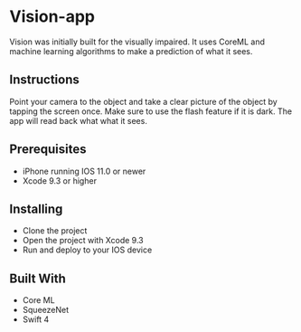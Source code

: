 # Vision-app

Vision was initially built for the visually impaired. It uses CoreML and machine learning algorithms to make a prediction of what it sees. 

## Instructions 
Point your camera to the object and take a clear picture of the object by tapping the screen once. Make sure to use the flash feature if it is dark. The app will read back what what it sees.

## Prerequisites
* iPhone running IOS 11.0 or newer
* Xcode 9.3 or higher

## Installing 
* Clone the project 
* Open the project with Xcode 9.3
* Run and deploy to your IOS device 

## Built With
* Core ML 
* SqueezeNet
* Swift 4
